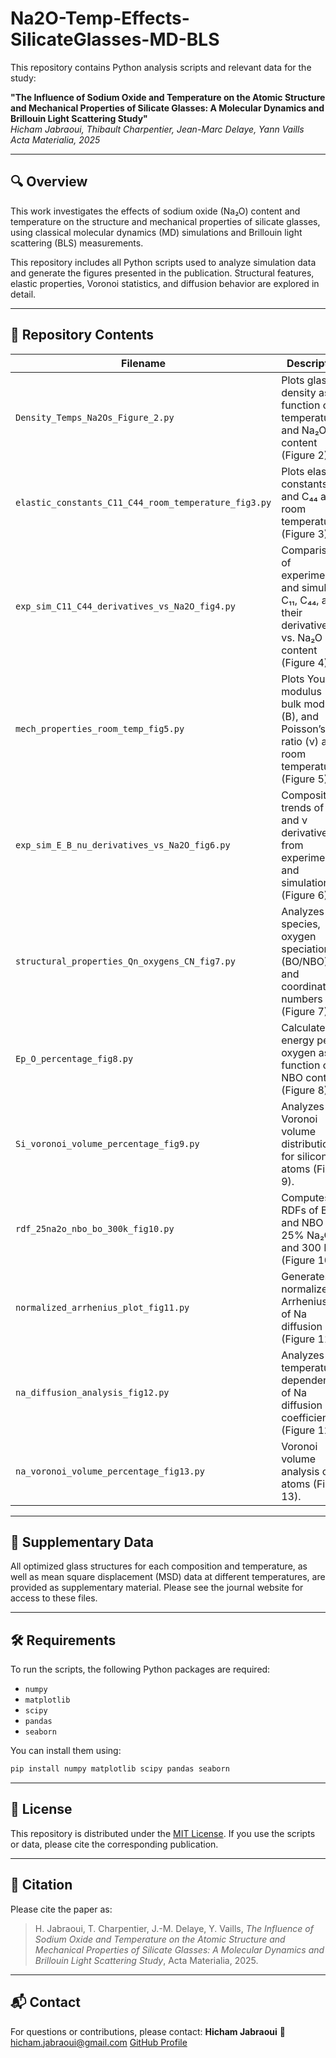 # Na2O-Temp-Effects-SilicateGlasses-MD-BLS

This repository contains Python analysis scripts and relevant data for the study:

**"The Influence of Sodium Oxide and Temperature on the Atomic Structure and Mechanical Properties of Silicate Glasses: A Molecular Dynamics and Brillouin Light Scattering Study"**  
*Hicham Jabraoui, Thibault Charpentier, Jean-Marc Delaye, Yann Vaills*  
*Acta Materialia, 2025*

---

## 🔍 Overview

This work investigates the effects of sodium oxide (Na₂O) content and temperature on the structure and mechanical properties of silicate glasses, using classical molecular dynamics (MD) simulations and Brillouin light scattering (BLS) measurements.

This repository includes all Python scripts used to analyze simulation data and generate the figures presented in the publication. Structural features, elastic properties, Voronoi statistics, and diffusion behavior are explored in detail.

---

## 📁 Repository Contents

| Filename | Description |
|---------|-------------|
| `Density_Temps_Na2Os_Figure_2.py` | Plots glass density as a function of temperature and Na₂O content (Figure 2). |
| `elastic_constants_C11_C44_room_temperature_fig3.py` | Plots elastic constants C₁₁ and C₄₄ at room temperature (Figure 3). |
| `exp_sim_C11_C44_derivatives_vs_Na2O_fig4.py` | Comparison of experimental and simulated C₁₁, C₄₄, and their derivatives vs. Na₂O content (Figure 4). |
| `mech_properties_room_temp_fig5.py` | Plots Young’s modulus (E), bulk modulus (B), and Poisson’s ratio (ν) at room temperature (Figure 5). |
| `exp_sim_E_B_nu_derivatives_vs_Na2O_fig6.py` | Compositional trends of E, B, and ν derivatives from experiment and simulation (Figure 6). |
| `structural_properties_Qn_oxygens_CN_fig7.py` | Analyzes Qⁿ species, oxygen speciation (BO/NBO), and coordination numbers (Figure 7). |
| `Ep_O_percentage_fig8.py` | Calculates energy per oxygen as a function of NBO content (Figure 8). |
| `Si_voronoi_volume_percentage_fig9.py` | Analyzes Voronoi volume distribution for silicon atoms (Figure 9). |
| `rdf_25na2o_nbo_bo_300k_fig10.py` | Computes RDFs of BO and NBO at 25% Na₂O and 300 K (Figure 10). |
| `normalized_arrhenius_plot_fig11.py` | Generates a normalized Arrhenius plot of Na diffusion (Figure 11). |
| `na_diffusion_analysis_fig12.py` | Analyzes temperature dependence of Na diffusion coefficients (Figure 12). |
| `na_voronoi_volume_percentage_fig13.py` | Voronoi volume analysis of Na atoms (Figure 13). |

---

## 📂 Supplementary Data

All optimized glass structures for each composition and temperature, as well as mean square displacement (MSD) data at different temperatures, are provided as supplementary material. Please see the journal website for access to these files.

---

## 🛠 Requirements

To run the scripts, the following Python packages are required:

- `numpy`
- `matplotlib`
- `scipy`
- `pandas`
- `seaborn`

You can install them using:

```bash
pip install numpy matplotlib scipy pandas seaborn
````

---

## 📜 License

This repository is distributed under the [MIT License](https://opensource.org/licenses/MIT). If you use the scripts or data, please cite the corresponding publication.

---

## 🔗 Citation

Please cite the paper as:

> H. Jabraoui, T. Charpentier, J.-M. Delaye, Y. Vaills,
> *The Influence of Sodium Oxide and Temperature on the Atomic Structure and Mechanical Properties of Silicate Glasses: A Molecular Dynamics and Brillouin Light Scattering Study*,
> Acta Materialia, 2025.

---

## 📬 Contact

For questions or contributions, please contact:
**Hicham Jabraoui**
📧 [hicham.jabraoui@gmail.com](mailto:hicham.jabraoui@gmail.com)
[GitHub Profile](https://github.com/JABRAOUI)

